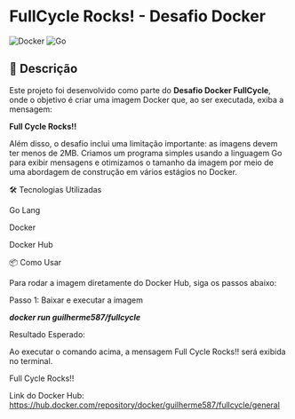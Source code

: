 # FullCycle Rocks! - Desafio Docker

![Docker](https://img.shields.io/badge/Docker-2496ED?style=for-the-badge&logo=docker&logoColor=white)
![Go](https://img.shields.io/badge/Go-00ADD8?style=for-the-badge&logo=go&logoColor=white)

## 📝 Descrição

Este projeto foi desenvolvido como parte do **Desafio Docker FullCycle**, onde o objetivo é criar uma imagem Docker que, ao ser executada, exiba a mensagem:

<b>Full Cycle Rocks!!</b>

Além disso, o desafio inclui uma limitação importante: as imagens devem ter menos de 2MB. Criamos um programa simples usando a linguagem Go para exibir mensagens e otimizamos o tamanho da imagem por meio de uma abordagem de construção em vários estágios no Docker.

🛠 Tecnologias Utilizadas

Go Lang

Docker

Docker Hub

📦 Como Usar

Para rodar a imagem diretamente do Docker Hub, siga os passos abaixo:

Passo 1: Baixar e executar a imagem

<b><i>docker run guilherme587/fullcycle</i></b>

Resultado Esperado:

Ao executar o comando acima, a mensagem Full Cycle Rocks!! será exibida no terminal.

Full Cycle Rocks!!

Link do Docker Hub: https://hub.docker.com/repository/docker/guilherme587/fullcycle/general
